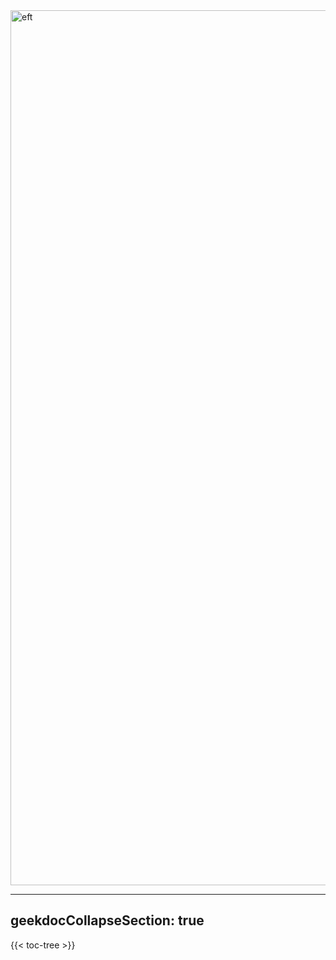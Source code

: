 <img width="1400" alt="eft" src="https://user-images.githubusercontent.com/85772166/150065548-24aaee7d-1c6e-4a8f-8522-088ce25e2a4e.png">

---

geekdocCollapseSection: true
---

{{< toc-tree >}}
